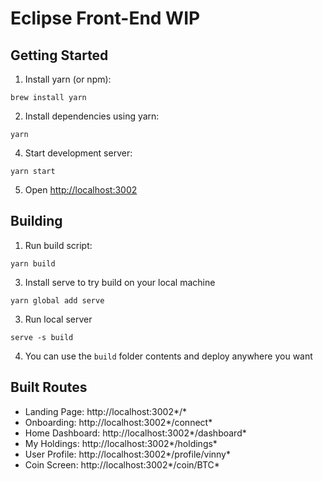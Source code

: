 Eclipse Front-End WIP
========

Getting Started
---------------

1. Install yarn (or npm):

  `brew install yarn`

2. Install dependencies using yarn:

  `yarn`

4. Start development server:

  `yarn start`

5. Open [http://localhost:3002]()



Building
---------------

1. Run build script:

  `yarn build`

3. Install serve to try build on your local machine

  `yarn global add serve`

3. Run local server

  `serve -s build`

4. You can use the `build` folder contents and deploy anywhere you want




Built Routes
---------------

- Landing Page:     http://localhost:3002*/*
- Onboarding:       http://localhost:3002*/connect*
- Home Dashboard:   http://localhost:3002*/dashboard*
- My Holdings:      http://localhost:3002*/holdings*
- User Profile:     http://localhost:3002*/profile/vinny*
- Coin Screen:      http://localhost:3002*/coin/BTC*
